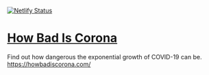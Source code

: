 [![Netlify Status](https://api.netlify.com/api/v1/badges/5f263b01-db3a-4b51-808d-7000c371cf29/deploy-status)](https://app.netlify.com/sites/howbadiscorona/deploys)

# [How Bad Is Corona](https://howbadiscorona.com/)

Find out how dangerous the exponential growth of COVID-19 can be. https://howbadiscorona.com/


